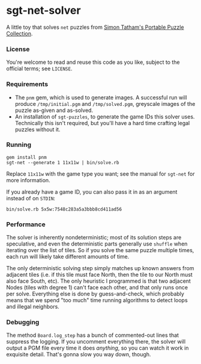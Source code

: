 # sgt-net-solver

A little toy that solves `net` puzzles from [Simon Tatham's Portable Puzzle Collection](https://www.chiark.greenend.org.uk/~sgtatham/puzzles/).

### License
You're welcome to read and reuse this code as you like, subject to the official terms; see `LICENSE`.

### Requirements
* The `pnm` gem, which is used to generate images. A successful run will produce `/tmp/initial.pgm`
and `/tmp/solved.pgm`, greyscale images of the puzzle as-given and as-solved.
* An installation of `sgt-puzzles`, to generate the game IDs this solver uses. Technically this
isn't required, but you'll have a hard time crafting legal puzzles without it.

### Running
```
gem install pnm
sgt-net --generate 1 11x11w | bin/solve.rb
```
Replace `11x11w` with the game type you want; see the manual for `sgt-net` for more information.

If you already have a game ID, you can also pass it in as an argument instead of on `STDIN`:
```
bin/solve.rb 5x5w:7548c283a5a3bbb8cd411ad56
```

### Performance
The solver is inherently nondeterministic; most of its solution steps are speculative, and even the
deterministic parts generally use `shuffle` when iterating over the list of tiles. So if you solve
the same puzzle multiple times, each run will likely take different amounts of time.

The only deterministic solving step simply matches up known answers from adjacent tiles (i.e. if
this tile must face North, then the tile to our North must also face South, etc). The only heuristic
I programmed is that two adjacent Nodes (tiles with degree 1) can't face each other, and that only
runs once per solve. Everything else is done by guess-and-check, which probably means that we spend
"too much" time running algorithms to detect loops and illegal neighbors.

### Debugging
The method `Board.log_step` has a bunch of commented-out lines that suppress the logging. If you
uncomment everything there, the solver will output a PGM file every time it does _anything_, so
you can watch it work in exquisite detail. That's gonna slow you way down, though.
